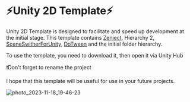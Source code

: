 # ⚡Unity 2D Template⚡

Unity 2D Template is designed to facilitate and speed up development at the initial stage. This template contains [Zenject](https://github.com/modesttree/Zenject), Hierarchy 2, [SceneSwitherForUnity](https://github.com/RimuruDev/SceneSwitcherForUnity), [DoTween](https://dotween.demigiant.com/) and the initial folder hierarchy.


To use the template, you need to download it, then open it via Unity Hub

❗Don't forget to rename the project

 I hope that this template will be useful for use in your future projects.

![photo_2023-11-18_19-46-23](https://github.com/MaksimSazanovich/Unity2DTemplate/assets/108220384/8d74ede2-8d36-460b-a850-bbe4cb99a1e3)
